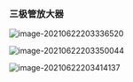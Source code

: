 <!--
title: 01-三极管
sort:
-->

### 三极管放大器

![image-20210622203336520](https://gitee.com/nmdfzf404/Image-hosting/raw/master/2021/20210622203336.png)

![image-20210622203350044](https://gitee.com/nmdfzf404/Image-hosting/raw/master/2021/20210622203350.png)

![image-20210622203414137](https://gitee.com/nmdfzf404/Image-hosting/raw/master/2021/20210622203414.png)
